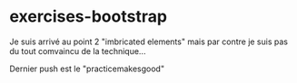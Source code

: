 # exercises-bootstrap
Je suis arrivé au point 2 "imbricated elements" mais par contre je suis pas du tout comvaincu de la technique...

Dernier push est le "practicemakesgood"

